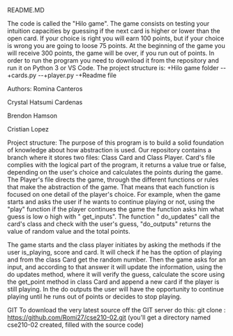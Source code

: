 README.MD 

The code is called the "Hilo game". The game consists on testing your intuition capacities by guessing if the next card is higher or lower than the open card. If your choice is right you will earn 100 points, but if your choice is wrong you are going to loose 75 points. At the beginning of the game you will receive 300 points, the game will be over, if you run out of points.
In order to run the program you need to download it from the repository and run it on Python 3 or VS Code.
The project structure is:
+Hilo game folder
--+cards.py
--+player.py
-+Readme file


Authors:
Romina Canteros

Crystal Hatsumi Cardenas

Brendon Hamson

Cristian Lopez

Project structure:
 The purpose of this program is to build a solid foundation of knowledge about how abstraction is used.
Our repository contains a branch where it stores two files:  Class Card  and Class Player.
Card's file complies with the logical part of the program, it returns a value true or false, depending on the user's choice and calculates the points during the game.
The Player's file directs the game, through the different functions or rules that make the abstraction of the game. That means that each function is focused on one detail of the player's choice. For example, when the game starts and  asks the user if he wants to continue playing or not, using the "play" function if the player continues the game the function asks him what guess is low o high with " get_inputs". The function " do_updates" call the card's class and check with the user's guess, "do_outputs" returns the value of random value and the total points.


The game starts and the class player initiates by asking the methods if the user is_playing, score and card. It will check if he has the option of playing and from the class Card get the random number. Then the game asks for an input, and according to that answer it will update the information, using the do updates method, where it will verify the guess, calculate the score using the get_point method in class Card and append a new card if the player is still playing. In the do outputs the user will have the opportunity to continue playing until he runs out of points or decides to stop playing.


GIT 
 To download the very latest source off the GIT server do this:
  git clone : https://github.com/Romi27/cse210-02.git
   (you'll get a directory named cse210-02 created, filled with the source code)
